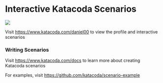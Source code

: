 # Interactive Katacoda Scenarios

[![](http://shields.katacoda.com/katacoda/daniel00/count.svg)](https://www.katacoda.com/daniel00 "Get your profile on Katacoda.com")

Visit https://www.katacoda.com/daniel00 to view the profile and interactive scenarios

### Writing Scenarios
Visit https://www.katacoda.com/docs to learn more about creating Katacoda scenarios

For examples, visit https://github.com/katacoda/scenario-example
